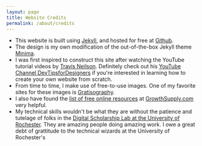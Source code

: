 ```yaml
---
layout: page
title: Website Credits
permalink: /about/credits
---
```


- This website is built using <a href="https://jekyllrb.com">Jekyll</a>, and hosted for free at <a href="https://github.com">Github</a>. 
- The design is my own modification of the out-of-the-box Jekyll theme <a href="https://github.com/jekyll/minima">Minima</a>. 
- I was first inspired to construct this site after watching the YouTube tutorial videos by <a href="http://travisneilson.com">Travis Neilson</a>. Definitely check out his  <a href="https://www.youtube.com/user/DevTipsForDesigners/">YouTube Channel DevTipsforDesigners</a> if you're interested in learning how to create your own website from scratch.  
- From time to time, I make use of free-to-use images. One of my favorite sites for these images is <a href="http://www.gratisography.com/">Gratisography</a>. 
- I also have found the <a href="http://growthsupply.com/free/all/">list of free online resources</a> at <a href="http://growthsupply.com/">GrowthSupply.com</a> very helpful. 
- My technical skills wouldn't be what they are without the patience and tutelage of folks in the <a href="https://humanities.lib.rochester.edu">Digital Scholarship Lab at the University of Rochester</a>. They are amazing people doing amazing work. I owe a great debt of grattitude to the technical wizards at the University of Rochester's 
